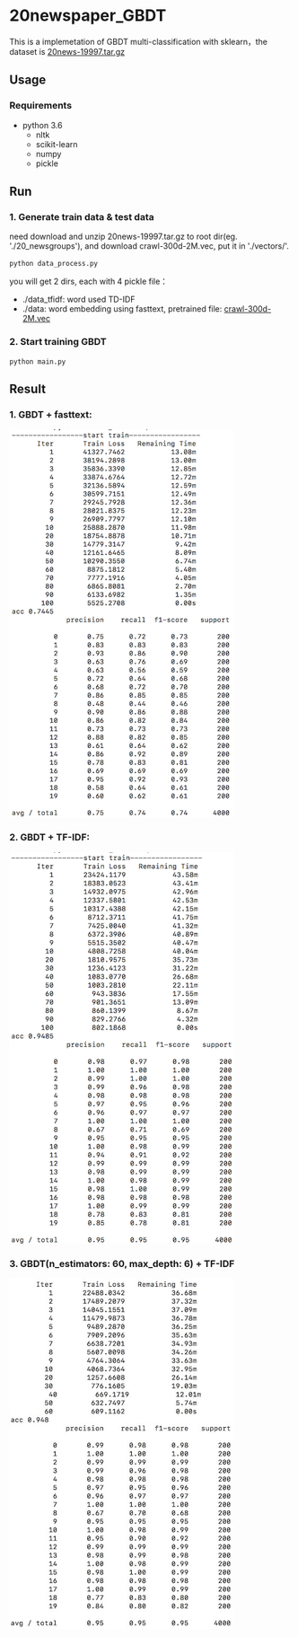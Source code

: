 # 20newspaper_GBDT

This is a implemetation of GBDT multi-classification with sklearn，the dataset is [20news-19997.tar.gz](http://qwone.com/~jason/20Newsgroups/20news-19997.tar.gz) 

## Usage
### Requirements
- python 3.6
  - nltk
  - scikit-learn
  - numpy
  - pickle
  
## Run

### 1. Generate train data & test data
need download and unzip 20news-19997.tar.gz to root dir(eg. './20_newsgroups'), and download crawl-300d-2M.vec, put it in './vectors/'.
```
python data_process.py
```
you will get 2 dirs, each with 4 pickle file：
- ./data_tfidf: word used TD-IDF 
- ./data: word embedding using fasttext, pretrained file: [crawl-300d-2M.vec](https://www.kaggle.com/yekenot/fasttext-crawl-300d-2m)

### 2. Start training GBDT
```
python main.py
```

## Result
### 1. GBDT + fasttext:
![image](https://github.com/hanyc0914/20newsgroups_GBDT/blob/master/img/default_fasttext.png)

### 2. GBDT + TF-IDF:
![image](https://github.com/hanyc0914/20newsgroups_GBDT/blob/master/img/default_tfidf.png)

### 3. GBDT(n_estimators: 60, max_depth: 6) + TF-IDF
![image](https://github.com/hanyc0914/20newsgroups_GBDT/blob/master/img/default_tfidf_new.png)
